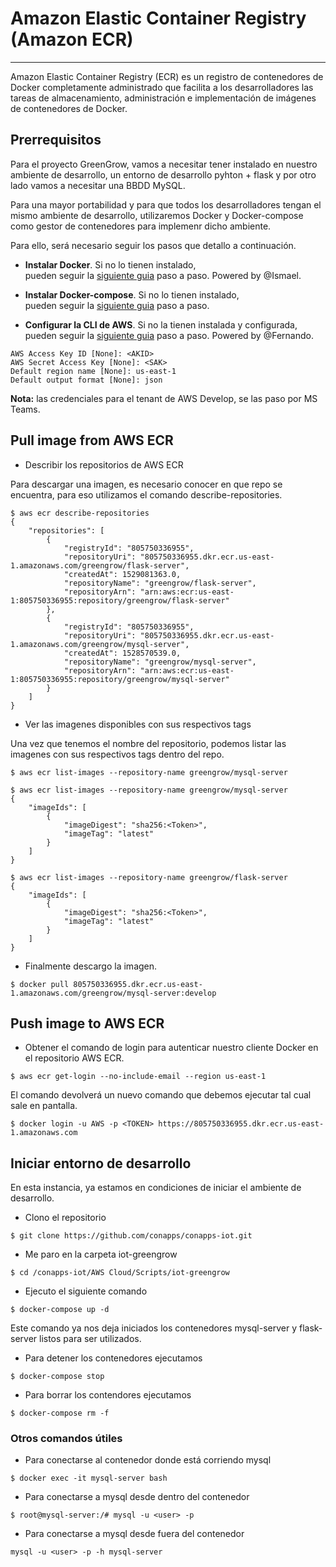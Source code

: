 Amazon Elastic Container Registry (Amazon ECR)
===

---

Amazon Elastic Container Registry (ECR) es un registro de contenedores de Docker completamente administrado que 
facilita a los desarrolladores las tareas de almacenamiento, administración e implementación de imágenes de 
contenedores de Docker.

Prerrequisitos 
---


Para el proyecto GreenGrow, vamos a necesitar tener instalado en 
nuestro ambiente de desarrollo, un entorno de desarrollo pyhton + flask
y por otro lado vamos a necesitar una BBDD MySQL.

Para una mayor portabilidad y para que todos los desarrolladores
tengan el mismo ambiente de desarrollo, utilizaremos Docker y Docker-compose como
gestor de contenedores para implemenr dicho ambiente.

Para ello, será necesario seguir los pasos que detallo a continuación.

* **Instalar Docker**. Si no lo tienen instalado,  
pueden seguir la [siguiente guia](https://github.com/conapps/conapps-iot/blob/master/Desarrollo/claseDeDocker/20170801-Docker.md#instalaci%C3%B3n) paso a paso.
Powered by @Ismael.

* **Instalar Docker-compose**. Si no lo tienen instalado,  
pueden seguir la [siguiente guia](https://github.com/conapps/conapps-iot/blob/master/Desarrollo/claseDeDocker/20180615-Docker-Compose.md) paso a paso.


* **Configurar la CLI de AWS**. Si no la tienen instalada y configurada, 
pueden seguir la [siguiente guia](https://github.com/conapps/conapps-iot/blob/master/AWS%20Cloud/S3/AWS_S3.md#l%C3%ADnea-de-comandos-de-amazon-s3) paso a paso.
Powered by @Fernando.

```
AWS Access Key ID [None]: <AKID>
AWS Secret Access Key [None]: <SAK>
Default region name [None]: us-east-1
Default output format [None]: json
```
**Nota:** las credenciales para el tenant de AWS Develop, se las paso por MS Teams.


Pull image from AWS ECR 
---

* Describir los repositorios de AWS ECR

Para descargar una imagen, es necesario conocer en que repo se encuentra,
para eso utilizamos el comando describe-repositories.
```
$ aws ecr describe-repositories
{
    "repositories": [
        {
            "registryId": "805750336955",
            "repositoryUri": "805750336955.dkr.ecr.us-east-1.amazonaws.com/greengrow/flask-server",
            "createdAt": 1529081363.0,
            "repositoryName": "greengrow/flask-server",
            "repositoryArn": "arn:aws:ecr:us-east-1:805750336955:repository/greengrow/flask-server"
        },
        {
            "registryId": "805750336955",
            "repositoryUri": "805750336955.dkr.ecr.us-east-1.amazonaws.com/greengrow/mysql-server",
            "createdAt": 1528570539.0,
            "repositoryName": "greengrow/mysql-server",
            "repositoryArn": "arn:aws:ecr:us-east-1:805750336955:repository/greengrow/mysql-server"
        }
    ]
}

```
* Ver las imagenes disponibles con sus respectivos tags

Una vez que tenemos el nombre del repositorio, podemos listar las imagenes
con sus respectivos tags dentro del repo.
```
$ aws ecr list-images --repository-name greengrow/mysql-server
```
```
$ aws ecr list-images --repository-name greengrow/mysql-server
{
    "imageIds": [
        {
            "imageDigest": "sha256:<Token>",
            "imageTag": "latest"
        }
    ]
}
```
```
$ aws ecr list-images --repository-name greengrow/flask-server
{
    "imageIds": [
        {
            "imageDigest": "sha256:<Token>",
            "imageTag": "latest"
        }
    ]
}

```


* Finalmente descargo la imagen.

```
$ docker pull 805750336955.dkr.ecr.us-east-1.amazonaws.com/greengrow/mysql-server:develop
```


Push image to AWS ECR 
---

* Obtener el comando de login para autenticar nuestro cliente Docker en el repositorio AWS ECR.

```
$ aws ecr get-login --no-include-email --region us-east-1
```

El comando devolverá un nuevo comando que debemos ejecutar tal cual sale en pantalla.

```
$ docker login -u AWS -p <TOKEN> https://805750336955.dkr.ecr.us-east-1.amazonaws.com
```


Iniciar entorno de desarrollo
---

En esta instancia, ya estamos en condiciones de iniciar el ambiente de desarrollo.

* Clono el repositorio 
```
$ git clone https://github.com/conapps/conapps-iot.git
```

* Me paro en la carpeta iot-greengrow
```
$ cd /conapps-iot/AWS Cloud/Scripts/iot-greengrow
```

* Ejecuto el siguiente comando
```
$ docker-compose up -d
```

Este comando ya nos deja iniciados los contenedores mysql-server y flask-server 
listos para ser utilizados.

* Para detener los contenedores ejecutamos
```
$ docker-compose stop
```

* Para borrar los contendores ejecutamos
```
$ docker-compose rm -f
```




### Otros comandos útiles

- Para conectarse al contenedor donde está corriendo mysql
```
$ docker exec -it mysql-server bash
```

- Para conectarse a mysql desde dentro del contenedor
```
$ root@mysql-server:/# mysql -u <user> -p
```

- Para conectarse a mysql desde fuera del contenedor
```
mysql -u <user> -p -h mysql-server
```
